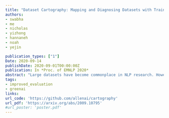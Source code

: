 ```yaml
---
title: "Dataset Cartography: Mapping and Diagnosing Datasets with Training Dynamics"
authors:
- swabha
- me
- nicholas
- yizhong
- hannaneh
- noah
- yejin

publication_types: ["1"]
Date: 2020-09-14
publishDate: 2020-09-01T00:00:00Z
publication: In *Proc. of EMNLP 2020*
abstract: "Large datasets have become commonplace in NLP research. However, the increased emphasis on data quantity has made it challenging to assess the quality of data. We introduce \"Data Maps\"---a model-based tool to characterize and diagnose datasets. We leverage a largely ignored source of information: the behavior of the model on individual instances during training (training dynamics) for building data maps. This yields two intuitive measures for each example---the model's confidence in the true class, and the variability of this confidence across epochs, in a single run of training. Experiments on four datasets show that these model-dependent measures reveal three distinct regions in the data map, each with pronounced characteristics. First, our data maps show the presence of \"ambiguous\" regions with respect to the model, which contribute the most towards out-of-distribution generalization. Second, the most populous regions in the data are \"easy to learn\" for the model, and play an important role in model optimization. Finally, data maps uncover a region with instances that the model finds \"hard to learn\"; these often correspond to labeling errors. Our results indicate that a shift in focus from quantity to quality of data could lead to robust models and improved out-of-distribution generalization."
tags:
- improved_evaluation
- greenai
links:
url_code: 'https://github.com/allenai/cartography'
url_pdf: 'https://arxiv.org/abs/2009.10795'
#url_poster: 'poster.pdf'
---
```

